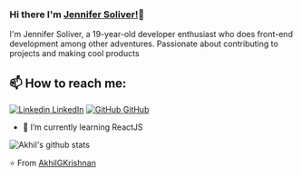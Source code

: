 
### Hi there I'm [Jennifer Soliver!](https://www.linkedin.com/in/jennifer-oliveira-876a0a1a4/)👋
I'm Jennifer Soliver, a 19-year-old developer enthusiast who does front-end development among other adventures. Passionate about contributing to projects and making cool products<br>
## 📫 How to reach me: 
[![Linkedin](https://i.stack.imgur.com/gVE0j.png) LinkedIn](https://www.linkedin.com/in/jennifer-oliveira-876a0a1a4/) [![GitHub](https://i.stack.imgur.com/tskMh.png) GitHub](https://github.com/jennysol)
<!--
**AkhilGKrishnan/AkhilGKrishnan** is a ✨ _special_ ✨ repository because its `README.md` (this file) appears on your GitHub profile.

<!--- 🔭 I’m currently working on [Facemask Detector](https://github.com/AkhilGKrishnan/Face-Mask-Detector)-->
- 🌱 I’m currently learning ReactJS


![Akhil's github stats](https://github-readme-stats.vercel.app/api?username=jennysol&show_icons=true&theme=dark)

⭐️ From [AkhilGKrishnan](https://github.com/jennysol)
